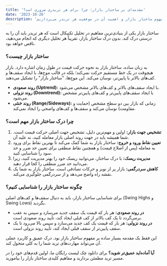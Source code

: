 ```yaml
---
title: 'مقدمه‌ای بر ساختار بازار: چرا برای هر تریدری ضروری است؟'
date: '2023-10-26'
description: 'در این مقاله، به صورت ساده به مفهوم ساختار بازار و اهمیت آن در موفقیت هر تریدر می‌پردازیم.'
---
```


ساختار بازار یکی از بنیادی‌ترین مفاهیم در تحلیل تکنیکال است که هر تریدر باید آن را به درستی درک کند. بدون درک ساختار بازار، تقریباً هر تحلیل دیگری که انجام می‌دهید، ناقص خواهد بود.

### ساختار بازار چیست؟

به زبان ساده، ساختار بازار به نحوه حرکت قیمت در طول زمان اشاره دارد. بازار هیچوقت در یک خط مستقیم حرکت نمی‌کند؛ بلکه در قالب موج‌ها، با ایجاد سقف‌ها و کف‌های بالاتر یا پایین‌تر، نوسان می‌کند. این موج‌ها، "ساختار بازار" را تشکیل می‌دهند.

*   **روند صعودی (Uptrend):** با ایجاد سقف‌های بالاتر و کف‌های بالاتر مشخص می‌شود.
*   **روند نزولی (Downtrend):** با ایجاد سقف‌های پایین‌تر و کف‌های پایین‌تر مشخص می‌شود.
*   **روند خنثی (Range/Sideways):** زمانی که بازار بین دو سطح مشخص (حمایت و مقاومت) نوسان می‌کند و سقف‌ها و کف‌های واضحی را ایجاد نمی‌کند.

### چرا درک ساختار بازار مهم است؟

1.  **تشخیص جهت بازار:** اولین و مهم‌ترین دلیل، تشخیص جهت اصلی حرکت قیمت است. شما همیشه باید در جهت روند اصلی بازار معامله کنید، نه علیه آن.
2.  **تعیین نقاط ورود و خروج:** ساختار بازار به شما کمک می‌کند تا بهترین نقاط برای ورود به معامله (پس از اصلاح قیمت) و همچنین نقاط منطقی برای تعیین حد ضرر و حد سود را شناسایی کنید.
3.  **مدیریت ریسک:** با درک ساختار، می‌توانید ریسک خود را بهتر مدیریت کنید، زیرا می‌دانید حد ضرر منطقی را کجا قرار دهید.
4.  **کاهش سردرگمی:** بازار پر از نویز و حرکات تصادفی است. ساختار بازار به شما یک نقشه راه واضح می‌دهد و از سردرگمی جلوگیری می‌کند.

### چگونه ساختار بازار را شناسایی کنیم؟

برای شناسایی ساختار بازار، باید به دنبال سقف‌ها و کف‌های اصلی (Swing Highs و Swing Lows) بگردید.

*   **در روند صعودی:** هر بار که قیمت یک سقف جدید می‌سازد و سپس به عقب برمی‌گردد تا یک کف بالاتر از کف قبلی ایجاد کند، تأیید روند صعودی است.
*   **در روند نزولی:** هر بار که قیمت یک کف جدید می‌سازد و سپس بالا می‌رود تا یک سقف پایین‌تر از سقف قبلی ایجاد کند، تأیید روند نزولی است.

این فقط یک مقدمه بسیار ساده بر مفهوم ساختار بازار بود. درک عمیق و کاربرد عملی آن می‌تواند مهارت‌های ترید شما را به کلی متحول کند.

**آیا آماده‌اید عمیق‌تر شوید؟**
برای دانلود چک لیست رایگان ما، اولین قدم‌های خود را در مسیر ترید مطمئن بردارید و مفاهیم کلیدی ساختار بازار را بیاموزید.